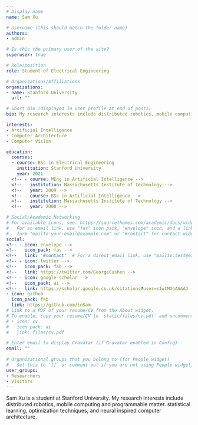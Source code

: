 ```yaml
---
# Display name
name: Sam Xu

# Username (this should match the folder name)
authors:
- admin

# Is this the primary user of the site?
superuser: true

# Role/position
role: Student of Electrical Engineering

# Organizations/Affiliations
organizations:
- name: Stanford University
  url: ""

# Short bio (displayed in user profile at end of posts)
bio: My research interests include distributed robotics, mobile computing and programmable matter. statistical learning, optimization techniques, and neural inspired computer architecture. 

interests:
- Artificial Intelligence
- Computer Architecture
- Computer Vision

education:
  courses:
  - course: BSc in Electrical Engineering
    institution: Stanford University
    year: 2021
  <!-- - course: MEng in Artificial Intelligence -->
  <!--   institution: Massachusetts Institute of Technology -->
  <!--   year: 2009 -->
  <!-- - course: BSc in Artificial Intelligence -->
  <!--   institution: Massachusetts Institute of Technology -->
  <!--   year: 2008 -->

# Social/Academic Networking
# For available icons, see: https://sourcethemes.com/academic/docs/widgets/#icons
#   For an email link, use "fas" icon pack, "envelope" icon, and a link in the
#   form "mailto:your-email@example.com" or "#contact" for contact widget.
social:
<!-- - icon: envelope -->
<!--   icon_pack: fas -->
<!--   link: '#contact'  # For a direct email link, use "mailto:test@example.org". -->
<!-- - icon: twitter -->
<!--   icon_pack: fab -->
<!--   link: https://twitter.com/GeorgeCushen -->
<!-- - icon: google-scholar -->
<!--   icon_pack: ai -->
<!--   link: https://scholar.google.co.uk/citations?user=sIwtMXoAAAAJ -->
- icon: github
  icon_pack: fab
  link: https://github.com/inSam
# Link to a PDF of your resume/CV from the About widget.
# To enable, copy your resume/CV to `static/files/cv.pdf` and uncomment the lines below.  
# - icon: cv
#   icon_pack: ai
#   link: files/cv.pdf

# Enter email to display Gravatar (if Gravatar enabled in Config)
email: ""
  
# Organizational groups that you belong to (for People widget)
#   Set this to `[]` or comment out if you are not using People widget.  
user_groups:
- Researchers
- Visitors
---
```


Sam Xu is a student at Stanford University. My research interests include distributed robotics, mobile computing and programmable matter. statistical learning, optimization techniques, and neural inspired computer architecture.


